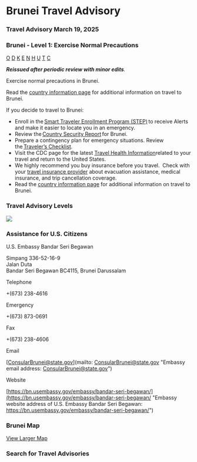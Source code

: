 # Brunei Travel Advisory

### Travel Advisory March 19, 2025

### Brunei - Level 1: Exercise Normal Precautions

[O](javascript:void(0); "Tool Tip: Other")
[D](javascript:void(0); "Tool Tip: Wrongful Detention")
[K](javascript:void(0); "Tool Tip: Kidnap and Hostage")
[E](javascript:void(0); "Tool Tip: Event")
[N](javascript:void(0); "Tool Tip: Disaster")
[H](javascript:void(0); "Tool Tip: Health")
[U](javascript:void(0); "Tool Tip: Civil Unrest")
[T](javascript:void(0); "Tool Tip: Terrorism")
[C](javascript:void(0); "Tool Tip: Crimes")

***Reissued after periodic review with minor edits**.*

Exercise normal precautions in Brunei.

Read the [country information page](https://travel.state.gov/content/travel/en/international-travel/International-Travel-Country-Information-Pages/Brunei.html) for additional information on travel to Brunei.

If you decide to travel to Brunei:

* Enroll in the [Smart Traveler Enrollment Program (STEP)](https://step.state.gov/step/) to receive Alerts and make it easier to locate you in an emergency.
* Review the [Country Security Report](https://www.osac.gov/Content/Browse/Report?subContentTypes=Country%20Security%20Report) for Brunei.
* Prepare a contingency plan for emergency situations. Review the [Traveler’s Checklist](https://travel.state.gov/content/travel/en/international-travel/before-you-go/travelers-checklist.html).
* Visit the CDC page for the latest [Travel Health Information](https://wwwnc.cdc.gov/travel/destinations/traveler/none/brunei?s_cid=ncezid-dgmq-travel-single-001)related to your travel and return to the United States.
* We highly recommend you buy insurance before you travel.  Check with your [travel insurance provider](https://travel.state.gov/content/travel/en/international-travel/before-you-go/your-health-abroad/Insurance_Coverage_Overseas.html) about evacuation assistance, medical insurance, and trip cancellation coverage.
* Read the [country information page](https://travel.state.gov/content/travel/en/international-travel/International-Travel-Country-Information-Pages/Brunei.html) for additional information on travel to Brunei.

### Travel Advisory Levels

[![](/content/dam/NEWTravelAssets/images/travel-levelv1.svg)](/content/travel/en/international-travel/before-you-go/about-our-new-products.html "Travel Advisory Levels")

### Assistance for U.S. Citizens

U.S. Embassy Bandar Seri Begawan

Simpang 336-52-16-9  
Jalan Duta  
Bandar Seri Begawan BC4115, Brunei Darussalam

Telephone

+(673) 238-4616

Emergency

+(673) 873-0691

Fax

+(673) 238-4606

Email

[ConsularBrunei@state.gov](mailto: ConsularBrunei@state.gov "Embassy email address: ConsularBrunei@state.gov")

Website

[https://bn.usembassy.gov/embassy/bandar-seri-begawan/](https://bn.usembassy.gov/embassy/bandar-seri-begawan/ "Embassy website address of U.S. Embassy Bandar Seri Begawan: https://bn.usembassy.gov/embassy/bandar-seri-begawan/")

### Brunei Map

[View Larger Map](https://travelmaps.state.gov/TSGMap/?extent=113.254996612,3.659729353,116.2319352,5.398191351 "Map of Brunei")



### Search for Travel Advisories